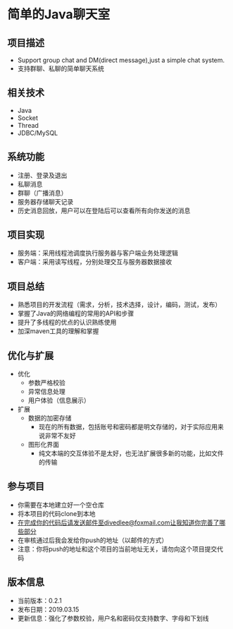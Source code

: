 # 简单的Java聊天室

## 项目描述

+ Support group chat and DM(direct message),just a simple chat system.
+ 支持群聊、私聊的简单聊天系统

## 相关技术

+ Java
+ Socket
+ Thread
+ JDBC/MySQL

## 系统功能

+ 注册、登录及退出
+ 私聊消息
+ 群聊（广播消息）
+ 服务器存储聊天记录
+ 历史消息回放，用户可以在登陆后可以查看所有向你发送的消息

## 项目实现

+ 服务端：采用线程池调度执行服务器与客户端业务处理逻辑
+ 客户端：采用读写线程，分别处理交互与服务器数据接收

## 项目总结
+ 熟悉项目的开发流程（需求，分析，技术选择，设计，编码，测试，发布）
+ 掌握了Java的网络编程的常用的API和步骤
+ 提升了多线程的优点的认识熟练使用
+ 加深maven工具的理解和掌握

## 优化与扩展
+ 优化
    + 参数严格校验
    + 异常信息处理
    + 用户体验（信息展示）
+ 扩展
    + 数据的加密存储
        + 现在的所有数据，包括账号和密码都是明文存储的，对于实际应用来说非常不友好
    + 图形化界面
        + 纯文本端的交互体验不是太好，也无法扩展很多新的功能，比如文件的传输

## 参与项目
+ 你需要在本地建立好一个空仓库
+ 将本项目的代码clone到本地
+ 在完成你的代码后请发送邮件至divedlee@foxmail.com让我知道你完善了哪些部分
+ 在审核通过后我会发给你push的地址（以邮件的方式）
+ 注意：你将push的地址和这个项目的当前地址无关，请勿向这个项目提交代码    

## 版本信息
+ 当前版本：0.2.1
+ 发布日期：2019.03.15
+ 更新信息：强化了参数校验，用户名和密码仅支持数字、字母和下划线
